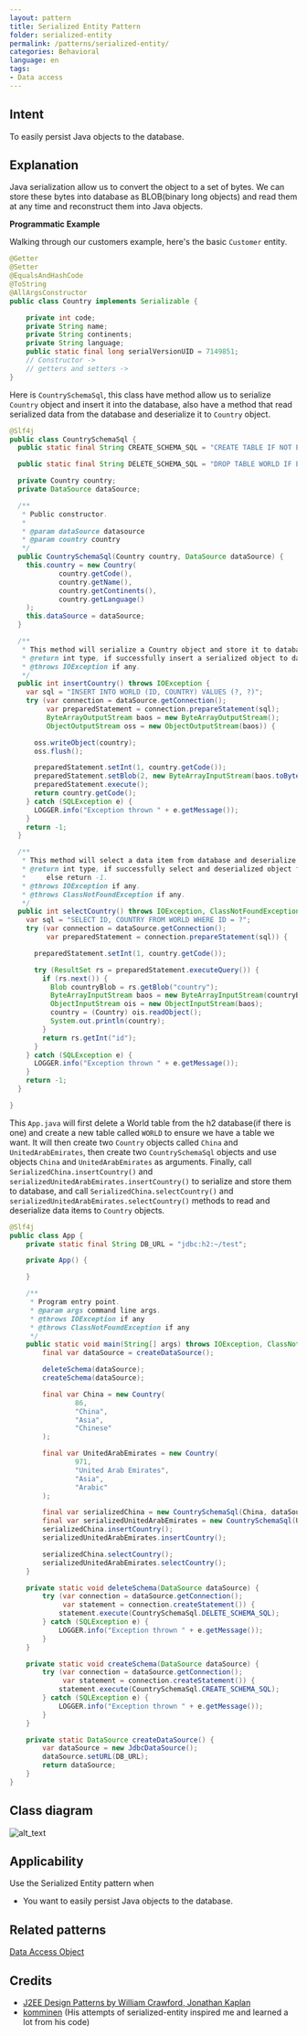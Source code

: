 ```yaml
---
layout: pattern
title: Serialized Entity Pattern
folder: serialized-entity
permalink: /patterns/serialized-entity/
categories: Behavioral
language: en
tags:
- Data access
---
```



## Intent

To easily persist Java objects to the database.

## Explanation
Java serialization allow us to convert the object to a set of bytes. We can store these bytes into database as 
BLOB(binary long objects) and read them at any time and reconstruct them into Java objects.


**Programmatic Example**

Walking through our customers example, here's the basic `Customer` entity.

```java
@Getter
@Setter
@EqualsAndHashCode
@ToString
@AllArgsConstructor
public class Country implements Serializable {

    private int code;
    private String name;
    private String continents;
    private String language;
    public static final long serialVersionUID = 7149851;
    // Constructor ->
    // getters and setters -> 
}

```
Here is `CountrySchemaSql`, this class have method allow us to serialize `Country` object and insert it into the 
database, also have a method that read serialized data from the database and deserialize it to `Country` object. 

```java
@Slf4j
public class CountrySchemaSql {
  public static final String CREATE_SCHEMA_SQL = "CREATE TABLE IF NOT EXISTS WORLD (ID INT PRIMARY KEY, COUNTRY BLOB)";

  public static final String DELETE_SCHEMA_SQL = "DROP TABLE WORLD IF EXISTS";

  private Country country;
  private DataSource dataSource;

  /**
   * Public constructor.
   *
   * @param dataSource datasource
   * @param country country
   */
  public CountrySchemaSql(Country country, DataSource dataSource) {
    this.country = new Country(
            country.getCode(),
            country.getName(),
            country.getContinents(),
            country.getLanguage()
    );
    this.dataSource = dataSource;
  }

  /**
   * This method will serialize a Country object and store it to database.
   * @return int type, if successfully insert a serialized object to database then return country code, else return -1.
   * @throws IOException if any.
   */
  public int insertCountry() throws IOException {
    var sql = "INSERT INTO WORLD (ID, COUNTRY) VALUES (?, ?)";
    try (var connection = dataSource.getConnection();
         var preparedStatement = connection.prepareStatement(sql);
         ByteArrayOutputStream baos = new ByteArrayOutputStream();
         ObjectOutputStream oss = new ObjectOutputStream(baos)) {

      oss.writeObject(country);
      oss.flush();

      preparedStatement.setInt(1, country.getCode());
      preparedStatement.setBlob(2, new ByteArrayInputStream(baos.toByteArray()));
      preparedStatement.execute();
      return country.getCode();
    } catch (SQLException e) {
      LOGGER.info("Exception thrown " + e.getMessage());
    }
    return -1;
  }

  /**
   * This method will select a data item from database and deserialize it.
   * @return int type, if successfully select and deserialized object from database then return country code,
   *     else return -1.
   * @throws IOException if any.
   * @throws ClassNotFoundException if any.
   */
  public int selectCountry() throws IOException, ClassNotFoundException {
    var sql = "SELECT ID, COUNTRY FROM WORLD WHERE ID = ?";
    try (var connection = dataSource.getConnection();
         var preparedStatement = connection.prepareStatement(sql)) {

      preparedStatement.setInt(1, country.getCode());

      try (ResultSet rs = preparedStatement.executeQuery()) {
        if (rs.next()) {
          Blob countryBlob = rs.getBlob("country");
          ByteArrayInputStream baos = new ByteArrayInputStream(countryBlob.getBytes(1, (int) countryBlob.length()));
          ObjectInputStream ois = new ObjectInputStream(baos);
          country = (Country) ois.readObject();
          System.out.println(country);
        }
        return rs.getInt("id");
      }
    } catch (SQLException e) {
      LOGGER.info("Exception thrown " + e.getMessage());
    }
    return -1;
  }

}
```

This `App.java` will first delete a World table from the h2 database(if there is one) and create a new table called 
`WORLD` to ensure we have a table we want. 
It will then create two `Country` objects called `China` and `UnitedArabEmirates`, then create two `CountrySchemaSql` 
objects and use objects `China` and  `UnitedArabEmirates` as arguments. 
Finally, call `SerializedChina.insertCountry()` and `serializedUnitedArabEmirates.insertCountry()` to serialize and 
store them to database, and call `SerializedChina.selectCountry()` and `serializedUnitedArabEmirates.selectCountry()`
methods to read and deserialize data items to `Country` objects.

```java
@Slf4j
public class App {
    private static final String DB_URL = "jdbc:h2:~/test";

    private App() {

    }

    /**
     * Program entry point.
     * @param args command line args.
     * @throws IOException if any
     * @throws ClassNotFoundException if any
     */
    public static void main(String[] args) throws IOException, ClassNotFoundException {
        final var dataSource = createDataSource();

        deleteSchema(dataSource);
        createSchema(dataSource);

        final var China = new Country(
                86,
                "China",
                "Asia",
                "Chinese"
        );

        final var UnitedArabEmirates = new Country(
                971,
                "United Arab Emirates",
                "Asia",
                "Arabic"
        );

        final var serializedChina = new CountrySchemaSql(China, dataSource);
        final var serializedUnitedArabEmirates = new CountrySchemaSql(UnitedArabEmirates, dataSource);
        serializedChina.insertCountry();
        serializedUnitedArabEmirates.insertCountry();

        serializedChina.selectCountry();
        serializedUnitedArabEmirates.selectCountry();
    }

    private static void deleteSchema(DataSource dataSource) {
        try (var connection = dataSource.getConnection();
             var statement = connection.createStatement()) {
            statement.execute(CountrySchemaSql.DELETE_SCHEMA_SQL);
        } catch (SQLException e) {
            LOGGER.info("Exception thrown " + e.getMessage());
        }
    }

    private static void createSchema(DataSource dataSource) {
        try (var connection = dataSource.getConnection();
             var statement = connection.createStatement()) {
            statement.execute(CountrySchemaSql.CREATE_SCHEMA_SQL);
        } catch (SQLException e) {
            LOGGER.info("Exception thrown " + e.getMessage());
        }
    }

    private static DataSource createDataSource() {
        var dataSource = new JdbcDataSource();
        dataSource.setURL(DB_URL);
        return dataSource;
    }
}
```

## Class diagram
![alt_text](./etc/class_diagram.urm.png "Serialized Entity")

## Applicability

Use the Serialized Entity pattern when

* You want to easily persist Java objects to the database.

## Related patterns
[Data Access Object](https://github.com/iluwatar/java-design-patterns/tree/master/dao)

## Credits

* [J2EE Design Patterns by William Crawford, Jonathan Kaplan](https://www.oreilly.com/library/view/j2ee-design-patterns/0596004273/re21.html)
* [komminen](https://github.com/komminen/java-design-patterns) (His attempts of serialized-entity inspired me and learned a lot from his code)

